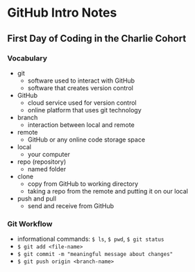 # GitHub Intro Notes

## First Day of Coding in the Charlie Cohort

### Vocabulary
- git
    - software used to interact with GitHub
    - software that creates version control
- GitHub
    - cloud service used for version control
    - online platform that uses git technology  
- branch
    - interaction between local and remote
- remote
    - GitHub or any online code storage space
- local
    - your computer
- repo (repository)
    - named folder
- clone
    - copy from GitHub to working directory
    - taking a repo from the remote and putting it on our local
- push and pull
    - send and receive from GitHub

### Git Workflow
- informational commands: `$ ls`, `$ pwd`, `$ git status`
- `$ git add <file-name>`
- `$ git commit -m "meaningful message about changes"`
- `$ git push origin <branch-name>`

